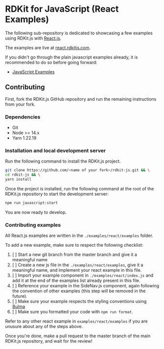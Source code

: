 # RDKit for JavaScript (React Examples)

The following sub-repository is dedicated to showcasing a few examples using RDKit.js with [React.js](https://reactjs.org/).

The examples are live at [react.rdkitjs.com](https://www.react.rdkitjs.com).

If you didn't go through the plain javascript examples already, it is recommended to do so before going forward:

- [JavaScript Examples](https://github.com/MichelML/rdkit-js/tree/master/examples/javascript)

## Contributing

First, fork the RDKit.js GitHub repository and run the remaining instructions from your fork.

### Dependencies

- Git
- Node >= 14.x
- Yarn 1.22.19

### Installation and local development server

Run the following command to install the RDKit.js project.

```bash
git clone https://github.com/<name of your fork>/rdkit-js.git && \
cd rdkit-js && \
yarn install
```

Once the project is installed, run the following command at the root of the RDKit.js repository to start the development server:

```bash
npm run javascript:start
```

You are now ready to develop.

### Contributing examples

All React.js examples are written in the `./examples/react/examples` folder.

To add a new example, make sure to respect the following checklist:

1. [ ] Start a new git branch from the master branch and give it a meaningful name
2. [ ] Create a new js file in the `./examples/react/examples`, give it a meaningful name, and implement your react example in this file.
3. [ ] Import your example component in `./examples/react/index.js` and add it at the end of the examples list already present in this file.
4. [ ] Reference your example in the SideNav.js component, again following the convention of other examples (this step will be removed in the future).
5. [ ] Make sure your example respects the styling conventions using [Bulma](https://bulma.io/)
6. [ ] Make sure you formatted your code with `npm run format`.

Refer to any other react example in `examples/react/examples` if you are unusure about any of the steps above.

Once you're done, make a pull request to the master branch of the main RDKit.js repository, and wait for the review!
